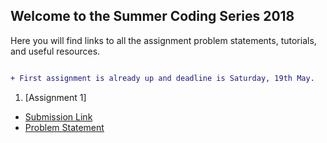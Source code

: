 ## Welcome to the Summer Coding Series 2018

Here you will find links to all the assignment problem statements, tutorials, and useful resources. 

```diff

+ First assignment is already up and deadline is Saturday, 19th May.

```

1. [Assignment 1]
  - [Submission Link](https://drive.google.com/drive/folders/1o8IOsJCed_4aiN9YR8jQdKtmLz-ZP-Ko) 
  - [Problem Statement](a1)

<!--
## Welcome to GitHub Pages

You can use the [editor on GitHub](https://github.com/regstrtn/summer-coding/edit/master/README.md) to maintain and preview the content for your website in Markdown files.

Whenever you commit to this repository, GitHub Pages will run [Jekyll](https://jekyllrb.com/) to rebuild the pages in your site, from the content in your Markdown files.

### Markdown

Markdown is a lightweight and easy-to-use syntax for styling your writing. It includes conventions for

```markdown
Syntax highlighted code block

# Header 1
## Header 2
### Header 3

- Bulleted
- List

1. Numbered
2. List

**Bold** and _Italic_ and `Code` text

[Link](url) and ![Image](src)
```

For more details see [GitHub Flavored Markdown](https://guides.github.com/features/mastering-markdown/).

### Jekyll Themes

Your Pages site will use the layout and styles from the Jekyll theme you have selected in your [repository settings](https://github.com/regstrtn/summer-coding/settings). The name of this theme is saved in the Jekyll `_config.yml` configuration file.

### Support or Contact

Having trouble with Pages? Check out our [documentation](https://help.github.com/categories/github-pages-basics/) or [contact support](https://github.com/contact) and we’ll help you sort it out.

-->
